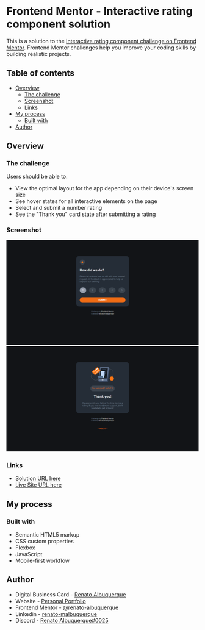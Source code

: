 # Frontend Mentor - Interactive rating component solution

This is a solution to the [Interactive rating component challenge on Frontend Mentor](https://www.frontendmentor.io/challenges/interactive-rating-component-koxpeBUmI). Frontend Mentor challenges help you improve your coding skills by building realistic projects. 

## Table of contents

- [Overview](#overview)
  - [The challenge](#the-challenge)
  - [Screenshot](#screenshot)
  - [Links](#links)
- [My process](#my-process)
  - [Built with](#built-with)
- [Author](#author)

## Overview

### The challenge

Users should be able to:

- View the optimal layout for the app depending on their device's screen size
- See hover states for all interactive elements on the page
- Select and submit a number rating
- See the "Thank you" card state after submitting a rating

### Screenshot

![screenshot](files/screencapture-main.png)
![screenshot](files/screencapture-thanks.png)

### Links

- [Solution URL here](https://github.com/renato-albuquerque/interactive-rating-component)
- [Live Site URL here](https://renato-albuquerque.github.io/interactive-rating-component/)

## My process

### Built with

- Semantic HTML5 markup
- CSS custom properties
- Flexbox
- JavaScript
- Mobile-first workflow

## Author

- Digital Business Card - [Renato Albuquerque](https://portfolio-renatoalbuquerque.vercel.app/)
- Website - [Personal Portfolio](https://portfolio-renatoalbuquerque.vercel.app/)
- Frontend Mentor - [@renato-albuquerque](https://www.frontendmentor.io/profile/renato-albuquerque)
- Linkedin - [renato-malbuquerque](https://www.linkedin.com/in/renato-malbuquerque/)
- Discord - [Renato Albuquerque#0025](https://discordapp.com/users/992621595547938837)